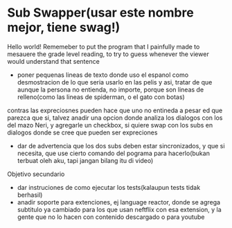# Sub Swapper(usar este nombre mejor, tiene swag!)
Hello world!
Rememeber to put the program that I painfully made to mesauere the grade level reading, to try to guess whenever the viewer would understand that sentence

* poner pequenas lineas de texto donde uso el espanol como desmostracion de lo que seria usarlo en las pelis y asi, tratar de que aunque la persona no entienda, no importe, porque son lineas de relleno(como las lineas de spiderman, o el gato con botas)

contras
las expreciosnes pueden hace que uno no entineda a pesar ed que parezca que si, talvez anadir una opcion donde analiza los dialogos con los del mazo Neri, y agregarle un checkbox, si quiere swap con los subs en dialogos donde se cree que pueden ser expreciones
* dar de advertencia que los dos subs deben estar sincronizados, y que si necesita, que use cierto comando del pograma para hacerlo(bukan terbuat oleh aku, tapi jangan bilang itu di video)

Objetivo secundario
* dar instruciones de como ejecutar los tests(kalaupun tests tidak berhasil)
* anadir soporte para extenciones, ej language reactor, donde se agrega subtitulo ya cambiado para los que usan neftflix con esa extension, y la gente que no lo hacen con contenido descargado o para youtube